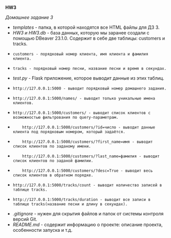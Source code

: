 **HW3**

*Домашнее задание 3*

- *templates* - папка, в которой находятся все HTML файлы для ДЗ 3.
- *HW3 и HW3.db* - база данных, которую мы заранее создали с помощью DBeaver 23.1.0. Содержит в себе две таблицы:
  customers и tracks.
-     customers - порядковый номер клиента, имя клиента и фамилия клиента.
-     tracks - порядковый номер песни, название песни и время в секундах.
- *test.py* - Flask приложение, которое выводит данные из этих таблиц.
-     http://127.0.0.1:5000 - выводит порядковый номер домашнего задания.
-     http://127.0.0.1:5000/names/ - выводит только уникальные имена клиентов.
-     http://127.0.0.1:5000/customers/ - выводит список клиентов с возможностью фильтрования по query-параметрам.
-         http://127.0.0.1:5000/customers/?id=число - выводит данные клиента под порядковым номером, который задаётся.
-         http://127.0.0.1:5000/customers/?first_name=имя - выводит список клиентов по заданому имени.
-         http://127.0.0.1:5000/customers/?last_name=фамилия - выводит список клиентов по заданой фамилии.
-         http://127.0.0.1:5000/customers/?desc=True - выводит весь список клиентов в обратном порядке.
-     http://127.0.0.1:5000/tracks/count - выводит количество записей в таблице tracks.
-     http://127.0.0.1:5000/tracks/duration - выводит все записи в таблице tracks(название песни и длину в секундах).
- *.gitignore* - нужен для скрытия файлов и папок от системы контроля версий Git.
- *README.md* - содержит информацию о проекте: описание проекта, особенности запуска и т.д.